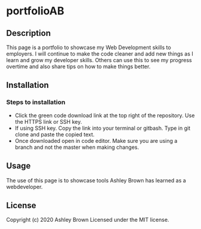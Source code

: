 # portfolioAB

## Description 

This page is a portfolio to showcase my Web Development skills to employers.
I will continue to make the code cleaner and add new things as I learn and grow 
my developer skills. Others can use this to see my progress overtime and also share 
tips on how to make things better. 

## Installation

### Steps  to installation 
* Click the green code download link at the top right of the repository. Use the HTTPS link or SSH key.
* If using SSH key. Copy the link into your terminal or gitbash. Type in git clone and paste the copied text. 
* Once downloaded open in code editor. Make sure you are using a branch and not the master when making changes. 

## Usage 
The use of this page is to showcase tools Ashley Brown has learned as a webdeveloper. 


## License 

Copyright (c) 2020 Ashley Brown 
Licensed under the MIT license. 